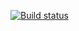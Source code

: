 [![Build status](https://ci.appveyor.com/api/projects/status/wb88ruhdfksxjvtl?svg=true)](https://ci.appveyor.com/project/Zicio/new-types)